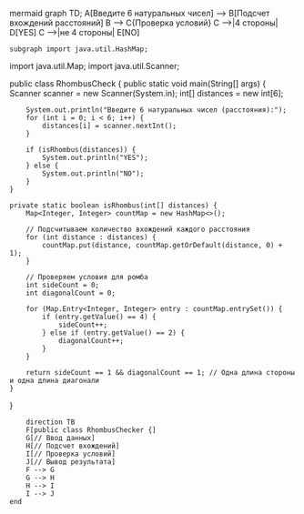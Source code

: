 mermaid
graph TD;
    A[Введите 6 натуральных чисел] --> B[Подсчет вхождений расстояний]
    B --> C{Проверка условий}
    C -->|4 стороны| D[YES]
    C -->|не 4 стороны| E[NO]
    
    subgraph import java.util.HashMap;
import java.util.Map;
import java.util.Scanner;

public class RhombusCheck {
    public static void main(String[] args) {
        Scanner scanner = new Scanner(System.in);
        int[] distances = new int[6];

        System.out.println("Введите 6 натуральных чисел (расстояния):");
        for (int i = 0; i < 6; i++) {
            distances[i] = scanner.nextInt();
        }

        if (isRhombus(distances)) {
            System.out.println("YES");
        } else {
            System.out.println("NO");
        }
    }

    private static boolean isRhombus(int[] distances) {
        Map<Integer, Integer> countMap = new HashMap<>();

        // Подсчитываем количество вхождений каждого расстояния
        for (int distance : distances) {
            countMap.put(distance, countMap.getOrDefault(distance, 0) + 1);
        }

        // Проверяем условия для ромба
        int sideCount = 0;
        int diagonalCount = 0;

        for (Map.Entry<Integer, Integer> entry : countMap.entrySet()) {
            if (entry.getValue() == 4) {
                sideCount++;
            } else if (entry.getValue() == 2) {
                diagonalCount++;
            }
        }

        return sideCount == 1 && diagonalCount == 1; // Одна длина стороны и одна длина диагонали
    }
}

        direction TB
        F[public class RhombusChecker {]
        G[// Ввод данных]
        H[// Подсчет вхождений]
        I[// Проверка условий]
        J[// Вывод результата]
        F --> G
        G --> H
        H --> I
        I --> J
    end

